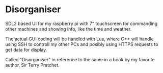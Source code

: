 # Disorganiser
SDL2 based UI for my raspberry pi with 7" touchscreen for commanding other machines and showing info, like the time and weather.

The actual GUI coding will be handled with Lua, where C++ will handle using SSH to controll my other PCs and posibly using HTTPS requests to get data for display.

Called "Disorganiser" in reference to the same in a book by my favorite author, Sir Terry Pratchet.
